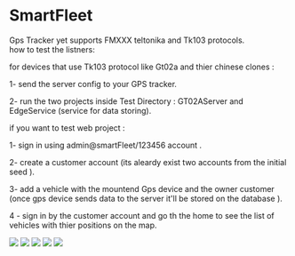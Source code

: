# SmartFleet
Gps Tracker yet supports FMXXX teltonika and Tk103 protocols.  
how to test the listners:

for devices that use Tk103 protocol like Gt02a  and thier chinese clones :

1- send the server config to your GPS tracker.

2- run the two projects inside Test Directory : GT02AServer  and EdgeService (service for data storing).

if you want to test web project  :

1- sign in using admin@smartFleet/123456  account .

2- create a customer account (its aleardy exist two accounts from the initial seed ).

3- add a vehicle with the mountend  Gps device and the owner customer (once gps device sends data to the server it'll be stored on the database ).

4 - sign in by the customer account and go th the home to see the list of vehicles with thier positions on the map.

![](https://github.com/pentest30/SmartFleet/blob/master/src1.png)
![](https://github.com/pentest30/SmartFleet/blob/master/src2.png)
![](https://github.com/pentest30/SmartFleet/blob/master/src3.png)
![](https://github.com/pentest30/SmartFleet/blob/master/src4.png)
![](https://github.com/pentest30/SmartFleet/blob/master/src5.png)
